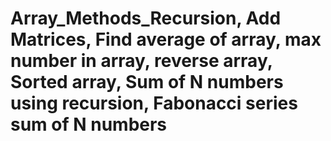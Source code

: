 # Array_Methods_Recursion, Add Matrices, Find average of array, max number in array, reverse array, Sorted array, Sum of N numbers using recursion, Fabonacci series sum of N numbers
